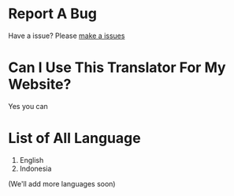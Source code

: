 # Report A Bug
Have a issue? Please [make a issues](https://www.github.com/Kylan1940/language-translator-website)

# Can I Use This Translator For My Website?
Yes you can

# List of All Language
1. English
2. Indonesia

(We'll add more languages soon)